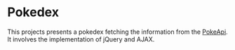 # Pokedex

This projects presents a pokedex fetching the information from the [PokeApi](https://pokeapi.co/). It involves the implementation of jQuery and AJAX.